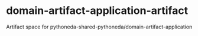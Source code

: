# domain-artifact-application-artifact
Artifact space for pythoneda-shared-pythoneda/domain-artifact-application
